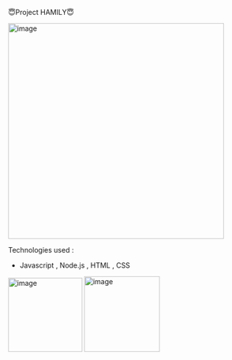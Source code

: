 😇Project HAMILY😇

<img width="437" alt="image" src="https://github.com/niniwoo/Hamily/assets/79826612/e952dc97-4551-4e06-82a6-eca1ae07339d">

Technologies used :
 - Javascript , Node.js , HTML , CSS
<img width="150" alt="image" src="https://github.com/niniwoo/Hamily/assets/79826612/210b19d7-87d2-4fc4-b05a-054954e24f84">
<img width="153" alt="image" src="https://github.com/niniwoo/Hamily/assets/79826612/49e88007-d60f-4d9f-8d7c-323e803505bb">

